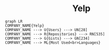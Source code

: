 <h1 align="center">Yelp</h1>

```mermaid
graph LR
COMPANY_NAME{Yelp}
COMPANY_NAME ---> U{Users} ---> UN[28]
COMPANY_NAME ---> R{Repositories} ---> RN[535]
COMPANY_NAME ---> G{Gists} ---> GN[234]
COMPANY_NAME ---> ML{Most Used<br>Languages}
```
